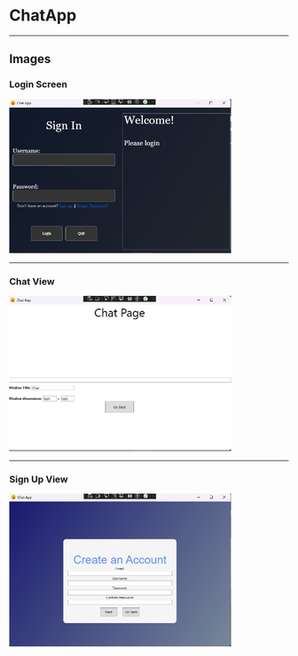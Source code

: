 
# ChatApp
---
## Images

### Login Screen
<img src="./Images/Loginview.png" alt="Login screen" width="400">

---
### Chat View
<img src="./Images/Chatview.png" alt="Chat screen" width="400">

---
### Sign Up View
<img src="./Images/Signupview.png" alt="Signup screen" width="400">